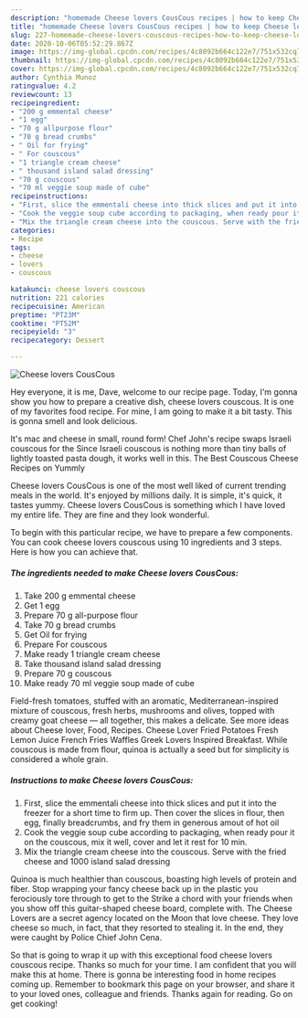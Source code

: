 ```yaml
---
description: "homemade Cheese lovers CousCous recipes | how to keep Cheese lovers CousCous"
title: "homemade Cheese lovers CousCous recipes | how to keep Cheese lovers CousCous"
slug: 227-homemade-cheese-lovers-couscous-recipes-how-to-keep-cheese-lovers-couscous
date: 2020-10-06T05:52:29.867Z
image: https://img-global.cpcdn.com/recipes/4c8092b664c122e7/751x532cq70/cheese-lovers-couscous-recipe-main-photo.jpg
thumbnail: https://img-global.cpcdn.com/recipes/4c8092b664c122e7/751x532cq70/cheese-lovers-couscous-recipe-main-photo.jpg
cover: https://img-global.cpcdn.com/recipes/4c8092b664c122e7/751x532cq70/cheese-lovers-couscous-recipe-main-photo.jpg
author: Cynthia Munoz
ratingvalue: 4.2
reviewcount: 13
recipeingredient:
- "200 g emmental cheese"
- "1 egg"
- "70 g allpurpose flour"
- "70 g bread crumbs"
- " Oil for frying"
- " For couscous"
- "1 triangle cream cheese"
- " thousand island salad dressing"
- "70 g couscous"
- "70 ml veggie soup made of cube"
recipeinstructions:
- "First, slice the emmentali cheese into thick slices and put it into the freezer for a short time to firm up. Then cover the slices in flour, then egg, finally breadcrumbs, and fry them in generous amout of hot oil"
- "Cook the veggie soup cube according to packaging, when ready pour it on the couscous, mix it well, cover and let it rest for 10 min."
- "Mix the triangle cream cheese into the couscous. Serve with the fried cheese and 1000 island salad dressing"
categories:
- Recipe
tags:
- cheese
- lovers
- couscous

katakunci: cheese lovers couscous 
nutrition: 221 calories
recipecuisine: American
preptime: "PT23M"
cooktime: "PT52M"
recipeyield: "3"
recipecategory: Dessert

---
```



![Cheese lovers CousCous](https://img-global.cpcdn.com/recipes/4c8092b664c122e7/751x532cq70/cheese-lovers-couscous-recipe-main-photo.jpg)

Hey everyone, it is me, Dave, welcome to our recipe page. Today, I'm gonna show you how to prepare a creative dish, cheese lovers couscous. It is one of my favorites food recipe. For mine, I am going to make it a bit tasty. This is gonna smell and look delicious.

It&#39;s mac and cheese in small, round form! Chef John&#39;s recipe swaps Israeli couscous for the Since Israeli couscous is nothing more than tiny balls of lightly toasted pasta dough, it works well in this. The Best Couscous Cheese Recipes on Yummly

Cheese lovers CousCous is one of the most well liked of current trending meals in the world. It's enjoyed by millions daily. It is simple, it's quick, it tastes yummy. Cheese lovers CousCous is something which I have loved my entire life. They are fine and they look wonderful.


To begin with this particular recipe, we have to prepare a few components. You can cook cheese lovers couscous using 10 ingredients and 3 steps. Here is how you can achieve that.

<!--inarticleads1-->

##### The ingredients needed to make Cheese lovers CousCous:

1. Take 200 g emmental cheese
1. Get 1 egg
1. Prepare 70 g all-purpose flour
1. Take 70 g bread crumbs
1. Get  Oil for frying
1. Prepare  For couscous
1. Make ready 1 triangle cream cheese
1. Take  thousand island salad dressing
1. Prepare 70 g couscous
1. Make ready 70 ml veggie soup made of cube


Field-fresh tomatoes, stuffed with an aromatic, Mediterranean-inspired mixture of couscous, fresh herbs, mushrooms and olives, topped with creamy goat cheese — all together, this makes a delicate. See more ideas about Cheese lover, Food, Recipes. Cheese Lover Fried Potatoes Fresh Lemon Juice French Fries Waffles Greek Lovers Inspired Breakfast. While couscous is made from flour, quinoa is actually a seed but for simplicity is considered a whole grain. 

<!--inarticleads2-->

##### Instructions to make Cheese lovers CousCous:

1. First, slice the emmentali cheese into thick slices and put it into the freezer for a short time to firm up. Then cover the slices in flour, then egg, finally breadcrumbs, and fry them in generous amout of hot oil
1. Cook the veggie soup cube according to packaging, when ready pour it on the couscous, mix it well, cover and let it rest for 10 min.
1. Mix the triangle cream cheese into the couscous. Serve with the fried cheese and 1000 island salad dressing


Quinoa is much healthier than couscous, boasting high levels of protein and fiber. Stop wrapping your fancy cheese back up in the plastic you ferociously tore through to get to the Strike a chord with your friends when you show off this guitar-shaped cheese board, complete with. The Cheese Lovers are a secret agency located on the Moon that love cheese. They love cheese so much, in fact, that they resorted to stealing it. In the end, they were caught by Police Chief John Cena. 

So that is going to wrap it up with this exceptional food cheese lovers couscous recipe. Thanks so much for your time. I am confident that you will make this at home. There is gonna be interesting food in home recipes coming up. Remember to bookmark this page on your browser, and share it to your loved ones, colleague and friends. Thanks again for reading. Go on get cooking!
